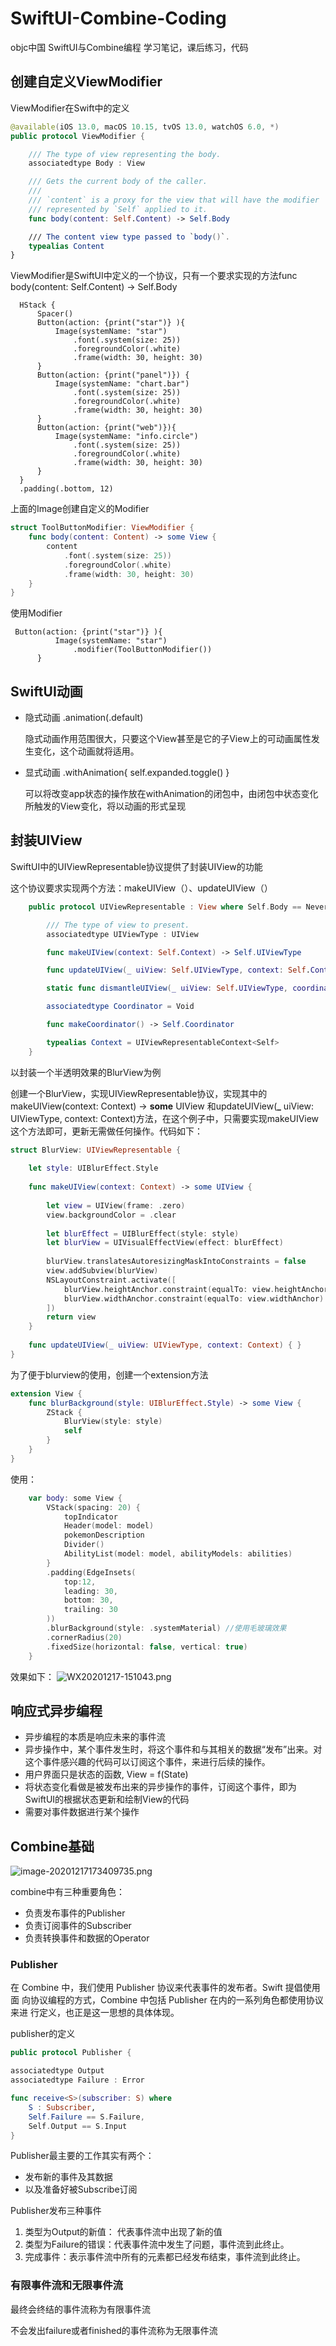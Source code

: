 # SwiftUI-Combine-Coding
objc中国 SwiftUI与Combine编程 学习笔记，课后练习，代码


## 创建自定义ViewModifier

ViewModifier在Swift中的定义
``` swift
@available(iOS 13.0, macOS 10.15, tvOS 13.0, watchOS 6.0, *)
public protocol ViewModifier {

    /// The type of view representing the body.
    associatedtype Body : View

    /// Gets the current body of the caller.
    ///
    /// `content` is a proxy for the view that will have the modifier
    /// represented by `Self` applied to it.
    func body(content: Self.Content) -> Self.Body

    /// The content view type passed to `body()`.
    typealias Content
}
```
ViewModifier是SwiftUI中定义的一个协议，只有一个要求实现的方法func body(content: Self.Content) -> Self.Body


```
  HStack {
      Spacer()
      Button(action: {print("star")} ){
          Image(systemName: "star")
              .font(.system(size: 25))
              .foregroundColor(.white)
              .frame(width: 30, height: 30)
      }
      Button(action: {print("panel")}) {
          Image(systemName: "chart.bar")
              .font(.system(size: 25))
              .foregroundColor(.white)
              .frame(width: 30, height: 30)
      }
      Button(action: {print("web")}){
          Image(systemName: "info.circle")
              .font(.system(size: 25))
              .foregroundColor(.white)
              .frame(width: 30, height: 30)
      }
  }
  .padding(.bottom, 12)
```
上面的Image创建自定义的Modifier
``` swift
struct ToolButtonModifier: ViewModifier {
    func body(content: Content) -> some View {
        content
            .font(.system(size: 25))
            .foregroundColor(.white)
            .frame(width: 30, height: 30)
    }
}
```
使用Modifier
```
 Button(action: {print("star")} ){
          Image(systemName: "star")
              .modifier(ToolButtonModifier())
      }
```

## SwiftUI动画

- 隐式动画 .animation(.default)

  隐式动画作用范围很大，只要这个View甚至是它的子View上的可动画属性发生变化，这个动画就将适用。

- 显式动画 .withAnimation{ self.expanded.toggle() }

  可以将改变app状态的操作放在withAnimation的闭包中，由闭包中状态变化所触发的View变化，将以动画的形式呈现



## 封装UIView

SwiftUI中的UIViewRepresentable协议提供了封装UIView的功能

这个协议要求实现两个方法：makeUIView（）、updateUIView（）

```swift
    public protocol UIViewRepresentable : View where Self.Body == Never {

        /// The type of view to present.
        associatedtype UIViewType : UIView

        func makeUIView(context: Self.Context) -> Self.UIViewType

        func updateUIView(_ uiView: Self.UIViewType, context: Self.Context)

        static func dismantleUIView(_ uiView: Self.UIViewType, coordinator: Self.Coordinator)

        associatedtype Coordinator = Void

        func makeCoordinator() -> Self.Coordinator

        typealias Context = UIViewRepresentableContext<Self>
    }
```

以封装一个半透明效果的BlurView为例

创建一个BlurView，实现UIViewRepresentable协议，实现其中的makeUIView(context: Context) -> **some** UIView 和updateUIView(**_** uiView: UIViewType, context: Context)方法，在这个例子中，只需要实现makeUIView这个方法即可，更新无需做任何操作。代码如下：

```swift
struct BlurView: UIViewRepresentable {
    
    let style: UIBlurEffect.Style
    
    func makeUIView(context: Context) -> some UIView {
        
        let view = UIView(frame: .zero)
        view.backgroundColor = .clear
        
        let blurEffect = UIBlurEffect(style: style)
        let blurView = UIVisualEffectView(effect: blurEffect)
        
        blurView.translatesAutoresizingMaskIntoConstraints = false
        view.addSubview(blurView)
        NSLayoutConstraint.activate([
            blurView.heightAnchor.constraint(equalTo: view.heightAnchor),
            blurView.widthAnchor.constraint(equalTo: view.widthAnchor)
        ])
        return view
    }
    
    func updateUIView(_ uiView: UIViewType, context: Context) { }
}
```

为了便于blurview的使用，创建一个extension方法

```swift
extension View {
    func blurBackground(style: UIBlurEffect.Style) -> some View {
        ZStack {
            BlurView(style: style)
            self
        }
    }
}
```

使用：

```swift
    var body: some View {
        VStack(spacing: 20) {
            topIndicator
            Header(model: model)
            pokemonDescription
            Divider()
            AbilityList(model: model, abilityModels: abilities)
        }
        .padding(EdgeInsets(
            top:12,
            leading: 30,
            bottom: 30,
            trailing: 30
        ))
        .blurBackground(style: .systemMaterial) //使用毛玻璃效果
        .cornerRadius(20)
        .fixedSize(horizontal: false, vertical: true)
    }
```

效果如下：
![WX20201217-151043.png](http://ww1.sinaimg.cn/mw690/006WHNMxgy1glqvguzqr2j30cn0oojyw.jpg)

## 响应式异步编程

- 异步编程的本质是响应未来的事件流
- 异步操作中，某个事件发生时，将这个事件和与其相关的数据“发布”出来。对这个事件感兴趣的代码可以订阅这个事件，来进行后续的操作。
- 用户界面只是状态的函数, View = f(State)
- 将状态变化看做是被发布出来的异步操作的事件，订阅这个事件，即为SwiftUI的根据状态更新和绘制View的代码
- 需要对事件数据进行某个操作

## Combine基础

![image-20201217173409735.png](http://ww1.sinaimg.cn/mw690/006WHNMxgy1glqzk1ixuoj30jp05iwf8.jpg)

combine中有三种重要角色：

- 负责发布事件的Publisher
- 负责订阅事件的Subscriber
- 负责转换事件和数据的Operator

### Publisher

在 Combine 中，我们使用 Publisher 协议来代表事件的发布者。Swift 提倡使用面 向协议编程的方式，Combine 中包括 Publisher 在内的一系列角色都使用协议来进 行定义，也正是这一思想的具体体现。

publisher的定义

```swift
public protocol Publisher {

associatedtype Output
associatedtype Failure : Error

func receive<S>(subscriber: S) where
    S : Subscriber,
    Self.Failure == S.Failure,
    Self.Output == S.Input
}
```

Publisher最主要的工作其实有两个：

- 发布新的事件及其数据
- 以及准备好被Subscribe订阅

Publisher发布三种事件

1. 类型为Output的新值： 代表事件流中出现了新的值
2. 类型为Failure的错误：代表事件流中发生了问题，事件流到此终止。
3. 完成事件：表示事件流中所有的元素都已经发布结束，事件流到此终止。

### 有限事件流和无限事件流

最终会终结的事件流称为有限事件流

不会发出failure或者finished的事件流称为无限事件流


